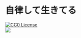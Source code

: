 # 自律して生きてる
[![CC0 License](https://img.shields.io/badge/LICENSE-CC0-blue.svg)](https://github.com/kkrnt/jiritsu/blob/master/LICENSE)  
![](http://a.o8o.jp/自律して生きてる.svg)